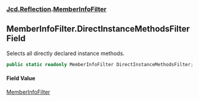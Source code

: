 ### [Jcd.Reflection](Jcd.Reflection.md 'Jcd.Reflection').[MemberInfoFilter](MemberInfoFilter.md 'Jcd.Reflection.MemberInfoFilter')

## MemberInfoFilter.DirectInstanceMethodsFilter Field

Selects all directly declared instance methods.

```csharp
public static readonly MemberInfoFilter DirectInstanceMethodsFilter;
```

#### Field Value
[MemberInfoFilter](MemberInfoFilter.md 'Jcd.Reflection.MemberInfoFilter')